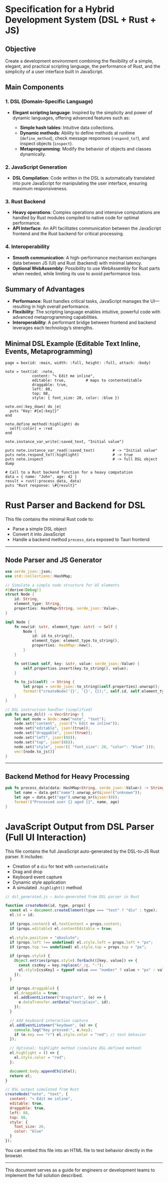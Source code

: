 # Specification for a Hybrid Development System (DSL + Rust + JS)

## Objective

Create a development environment combining the flexibility of a simple, elegant, and practical scripting language, the performance of Rust, and the simplicity of a user interface built in JavaScript.

## Main Components

### 1. **DSL (Domain-Specific Language)**

* **Elegant scripting language**: Inspired by the simplicity and power of dynamic languages, offering advanced features such as:

  * **Simple hash tables**: Intuitive data collections.
  * **Dynamic methods**: Ability to define methods at runtime (`define_method`), check message responses (`respond_to?`), and inspect objects (`inspect`).
  * **Metaprogramming**: Modify the behavior of objects and classes dynamically.

### 2. **JavaScript Generation**

* **DSL Compilation**: Code written in the DSL is automatically translated into pure JavaScript for manipulating the user interface, ensuring maximum responsiveness.

### 3. **Rust Backend**

* **Heavy operations**: Complex operations and intensive computations are handled by Rust modules compiled to native code for optimal performance.
* **API Interface**: An API facilitates communication between the JavaScript frontend and the Rust backend for critical processing.

### 4. **Interoperability**

* **Smooth communication**: A high-performance mechanism exchanges data between JS (UI) and Rust (backend) with minimal latency.
* **Optional WebAssembly**: Possibility to use WebAssembly for Rust parts when needed, while limiting its use to avoid performance loss.

## Summary of Advantages

* **Performance**: Rust handles critical tasks, JavaScript manages the UI—resulting in high overall performance.
* **Flexibility**: The scripting language enables intuitive, powerful code with advanced metaprogramming capabilities.
* **Interoperability**: A performant bridge between frontend and backend leverages each technology’s strengths.

## Minimal DSL Example (Editable Text Inline, Events, Metaprogramming)

```text
page = box(id: :main, width: :full, height: :full, attach: :body)

note = text(id: :note,
			content: "✎ Edit me inline",
			editable: true,         # maps to contenteditable
			draggable: true,
			left: 88,
			top: 88,
			style: { font_size: 20, color: :blue })

note.on(:key_down) do |e|
  puts "Key: #{e[:key]}"
end

note.define_method(:highlight) do
  self[:color] = :red
end

note.instance_var_write(:saved_text, "Initial value")

puts note.instance_var_read(:saved_text)        # -> "Initial value"
puts note.respond_to?(:highlight)               # -> true
puts note.inspect                               # -> full DSL object dump

# Call to a Rust backend function for a heavy computation
data = { name: "John", age: 42 }
result = rust(:process_data, data)
puts "Rust response: \#{result}"

```

# Rust Parser and Backend for DSL

This file contains the minimal Rust code to:

* Parse a simple DSL object
* Convert it into JavaScript
* Handle a backend method `process_data` exposed to Tauri frontend

---

## Node Parser and JS Generator

```rust
use serde_json::json;
use std::collections::HashMap;

// Simulate a simple node structure for UI elements
#[derive(Debug)]
struct Node {
    id: String,
    element_type: String,
    properties: HashMap<String, serde_json::Value>,
}

impl Node {
    fn new(id: &str, element_type: &str) -> Self {
        Node {
            id: id.to_string(),
            element_type: element_type.to_string(),
            properties: HashMap::new(),
        }
    }

    fn set(&mut self, key: &str, value: serde_json::Value) {
        self.properties.insert(key.to_string(), value);
    }

    fn to_js(&self) -> String {
        let props = serde_json::to_string(&self.properties).unwrap();
        format!("createNode('{}', '{}', {});", self.id, self.element_type, props)
    }
}

// DSL instruction handler (simplified)
pub fn parse_dsl() -> Vec<String> {
    let mut node = Node::new("note", "text");
    node.set("content", json!("✎ Edit me inline"));
    node.set("editable", json!(true));
    node.set("draggable", json!(true));
    node.set("left", json!(88));
    node.set("top", json!(88));
    node.set("style", json!({ "font_size": 20, "color": "blue" }));
    vec![node.to_js()]
}
```

---

## Backend Method for Heavy Processing

```rust
pub fn process_data(data: HashMap<String, serde_json::Value>) -> String {
    let name = data.get("name").unwrap_or(&json!("unknown"));
    let age = data.get("age").unwrap_or(&json!(0));
    format!("Processed user {} aged {}", name, age)
}
```

<!-- This backend module can be imported and exposed via `tauri.conf.json` to allow communication from the DSL/frontend.-->

# JavaScript Output from DSL Parser (Full UI Interaction)

This file contains the full JavaScript auto-generated by the DSL-to-JS Rust parser.
It includes:

* Creation of a `div` for text with `contenteditable`
* Drag and drop
* Keyboard event capture
* Dynamic style application
* A simulated `.highlight()` method

```js
// dsl_generated.js — Auto-generated from DSL parser in Rust

function createNode(id, type, props) {
  const el = document.createElement(type === "text" ? "div" : type);
  el.id = id;

  if (props.content) el.textContent = props.content;
  if (props.editable) el.contentEditable = true;

  el.style.position = "absolute";
  if (props.left !== undefined) el.style.left = props.left + "px";
  if (props.top !== undefined) el.style.top = props.top + "px";

  if (props.style) {
    Object.entries(props.style).forEach(([key, value]) => {
      const cssKey = key.replace(/_/g, "-");
      el.style[cssKey] = typeof value === "number" ? value + "px" : value;
    });
  }

  if (props.draggable) {
    el.draggable = true;
    el.addEventListener("dragstart", (e) => {
      e.dataTransfer.setData("text/plain", id);
    });
  }

  // Add keyboard interaction capture
  el.addEventListener("keydown", (e) => {
    console.log("Key pressed:", e.key);
    if (e.key === "r") el.style.color = "red"; // test behavior
  });

  // Optional: highlight method (simulate DSL-defined method)
  el.highlight = () => {
    el.style.color = "red";
  };

  document.body.appendChild(el);
  return el;
}

// DSL output simulated from Rust
createNode("note", "text", {
  content: "✎ Edit me inline",
  editable: true,
  draggable: true,
  left: 88,
  top: 88,
  style: {
    font_size: 20,
    color: "blue"
  }
});
```

You can embed this file into an HTML file to test behavior directly in the browser.


---

This document serves as a guide for engineers or development teams to implement the full solution described.
